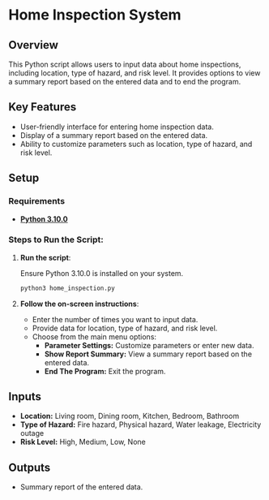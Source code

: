 # Home Inspection System

## Overview

This Python script allows users to input data about home inspections, including location, type of hazard, and risk level. It provides options to view a summary report based on the entered data and to end the program.

## Key Features

- User-friendly interface for entering home inspection data.
- Display of a summary report based on the entered data.
- Ability to customize parameters such as location, type of hazard, and risk level.

## Setup

### Requirements

- **[Python 3.10.0](https://www.python.org/downloads/release/python-3100/)**

### Steps to Run the Script:

1. **Run the script**:

   Ensure Python 3.10.0 is installed on your system.

   ```bash
   python3 home_inspection.py
   ```

2. **Follow the on-screen instructions**:
   - Enter the number of times you want to input data.
   - Provide data for location, type of hazard, and risk level.
   - Choose from the main menu options:
     - **Parameter Settings:** Customize parameters or enter new data.
     - **Show Report Summary:** View a summary report based on the entered data.
     - **End The Program:** Exit the program.

## Inputs

- **Location:** Living room, Dining room, Kitchen, Bedroom, Bathroom
- **Type of Hazard:** Fire hazard, Physical hazard, Water leakage, Electricity outage
- **Risk Level:** High, Medium, Low, None

## Outputs

- Summary report of the entered data.
